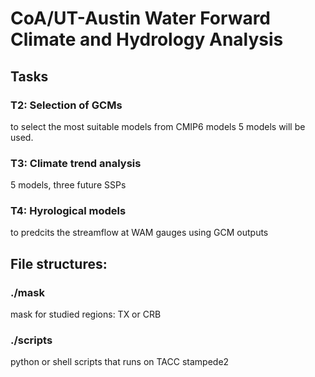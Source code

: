 # CoA/UT-Austin Water Forward Climate and Hydrology Analysis
## Tasks
### T2: Selection of GCMs
to select the most suitable models from CMIP6 models
5 models will be used.
### T3: Climate trend analysis
5 models, three future SSPs
### T4: Hyrological models
to predcits the streamflow at WAM gauges using GCM outputs

## File structures:
### ./mask
mask for studied regions: TX or CRB
### ./scripts
python or shell scripts that runs on TACC stampede2

